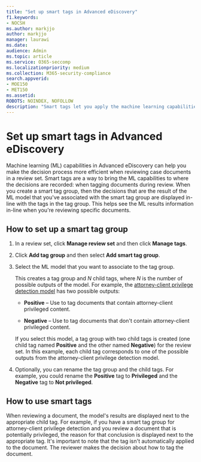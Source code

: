 ```yaml
---
title: "Set up smart tags in Advanced eDiscovery"
f1.keywords:
- NOCSH
ms.author: markjjo
author: markjjo
manager: laurawi
ms.date: 
audience: Admin
ms.topic: article
ms.service: O365-seccomp
ms.localizationpriority: medium
ms.collection: M365-security-compliance 
search.appverid: 
- MOE150
- MET150
ms.assetid: 
ROBOTS: NOINDEX, NOFOLLOW 
description: "Smart tags let you apply the machine learning capabilities when reviewing content in an Advanced eDiscovery case. Use smart tag groups to display the results of machine-learning detection models, such as the attorney-client privilege model."
---
```


# Set up smart tags in Advanced eDiscovery

Machine learning (ML) capabilities in Advanced eDiscovery can help you make the decision process more efficient when reviewing case documents in a review set. Smart tags are a way to bring the ML capabilities to where the decisions are recorded: when tagging documents during review. When you create a smart tag group, then the decisions that are the result of the ML model that you've associated with the smart tag group are displayed in-line with the tags in the tag group. This helps see the ML results information in-line when you're reviewing specific documents.

## How to set up a smart tag group

1. In a review set, click **Manage review set** and then click **Manage tags**.

2. Click **Add tag group** and then select **Add smart tag group**.

3. Select the ML model that you want to associate to the tag group.
    
   This creates a tag group and *N* child tags, where *N* is the number of possible outputs of the model. For example, the [attorney-client privilege detection model](attorney-privilege-detection.md) has two possible outputs: 

   - **Positive** – Use to tag documents that contain attorney-client privileged content.
   
   - **Negative** – Use to tag documents that don't contain attorney-client privileged content.
    
    If you select this model, a tag group with two child tags is created (one child tag named **Positive** and the other named **Negative**) for the review set. In this example, each child tag corresponds to one of the possible outputs from the attorney-client privilege detection model.

4. Optionally, you can rename the tag group and the child tags. For example, you could rename the **Positive** tag to **Privileged** and the **Negative** tag to **Not privileged**.

## How to use smart tags

When reviewing a document, the model's results are displayed next to the appropriate child tag. For example, if you have a smart tag group for attorney-client privilege detection and you review a document that is potentially privileged, the reason for that conclusion is displayed next to the appropriate tag. It's important to note that the tag isn't automatically applied to the document. The reviewer makes the decision about how to tag the document.
